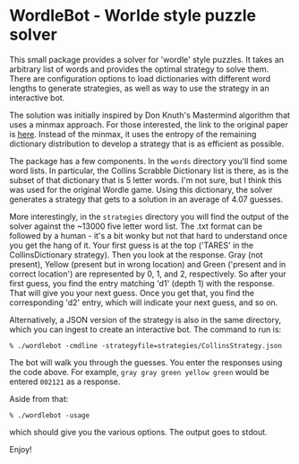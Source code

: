 # WordleBot - Worlde style puzzle solver

This small package provides a solver for 'wordle' style puzzles.   It takes an arbitrary list of words and provides the optimal strategy to solve them.   There are configuration options to load dictionaries with different word lengths to generate strategies, as well as way to use the strategy in an interactive bot.

The solution was initially inspired by Don Knuth's Mastermind algorithm that uses a minmax approach.  For those interested, the link to the original paper is [here](http://www.cs.uni.edu/~wallingf/teaching/cs3530/resources/knuth-mastermind.pdf).    Instead of the minmax, it uses the entropy of the remaining dictionary distribution to develop a strategy that is as efficient as possible.   


The package has a few components.  In the `words` directory you'll find some word lists.  In particular, the Collins Scrabble Dictionary list is there, as is the subset of that dictionary that is 5 letter words.  I'm not sure, but I think this was used for the original Wordle game.   Using this dictionary, the solver generates a strategy that gets to a solution in an average of 4.07 guesses.

More interestingly, in the `strategies` directory you will find the output of the solver against the ~13000 five letter word list.   The .txt format can be followed by a human - it's a bit wonky but not that hard to understand once you get the hang of it.   Your first guess is at the top ('TARES' in the CollinsDictionary strategy).  Then you look at the response.   Gray (not present), Yellow (present but in wrong location) and Green ('present and in correct location') are represented by 0, 1, and 2, respectively.   So after your first guess, you find the entry matching 'd1' (depth 1) with the response.   That will give you your next guess.  Once you get that, you find the corresponding 'd2' entry, which will indicate your next guess, and so on.   

Alternatively, a JSON version of the strategy is also in the same directory, which you can ingest to create an interactive bot.   The command to run is:

`% ./wordlebot -cmdline -strategyfile=strategies/CollinsStrategy.json`

The bot will walk you through the guesses.  You enter the responses using the code above.  For example, `gray gray green yellow green` would be entered `002121` as a response.

Aside from that: 

`% ./wordlebot -usage`

which should give you the various options.  The output goes to stdout.

Enjoy!